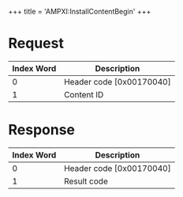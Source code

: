 +++
title = 'AMPXI:InstallContentBegin'
+++

# Request

| Index Word | Description                |
|------------|----------------------------|
| 0          | Header code \[0x00170040\] |
| 1          | Content ID                 |

# Response

| Index Word | Description                |
|------------|----------------------------|
| 0          | Header code \[0x00170040\] |
| 1          | Result code                |
